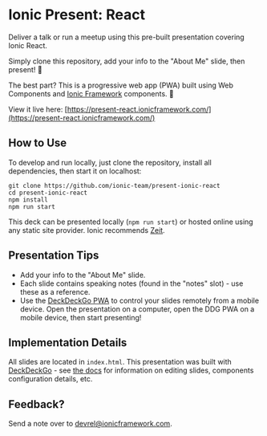 # Ionic Present: React

Deliver a talk or run a meetup using this pre-built presentation covering Ionic React.

Simply clone this repository, add your info to the "About Me" slide, then present! 🎉

The best part? This is a progressive web app (PWA) built using Web Components and [Ionic Framework](http://ionicframework.com) components. 🚀

View it live here: [https://present-react.ionicframework.com/](https://present-react.ionicframework.com/)

## How to Use

To develop and run locally, just clone the repository, install all dependencies, then start it on localhost:

```
git clone https://github.com/ionic-team/present-ionic-react
cd present-ionic-react
npm install
npm run start
```

This deck can be presented locally (`npm run start`) or hosted online using any static site provider. Ionic recommends [Zeit](https://zeit.co).

## Presentation Tips

* Add your info to the "About Me" slide.
* Each slide contains speaking notes (found in the "notes" slot) - use these as a reference.
* Use the [DeckDeckGo PWA](https://deckdeckgo.app) to control your slides remotely from a mobile device. Open the presentation on a computer, open the DDG PWA on a mobile device, then start presenting!

## Implementation Details

All slides are located in `index.html`. This presentation was built with [DeckDeckGo](https://deckdeckgo.com) - see [the docs](https://docs.deckdeckgo.com) for information on editing slides, components configuration details, etc.

## Feedback?

Send a note over to [devrel@ionicframework.com](mailto:devrel@ionicframework.com).
